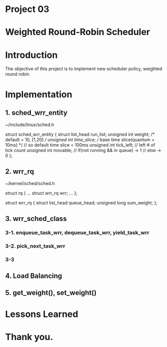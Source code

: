 # Project 03

# Weighted Round-Robin Scheduler

# Introduction
The objective of this project is to implement new scheduler policy, weighted round robin.

# Implementation
## 1. sched_wrr_entity
~/include/linux/sched.h

struct sched_wrr_entity {
	struct list_head run_list;
	unsigned int weight; /* default = 10, [1,20] */
	unsigned int time_slice; /* base time slice(quantum = 10ms) */
							 // so default time slice = 100ms
	unsigned int tick_left;  // left # of tick count
	unsigned int movable;	// if(not running && in queue) -> 1
					// else -> 0
};
## 2. wrr_rq
~/kernel/sched/sched.h

struct rq {
  ...
  struct wrr_rq wrr;
  ...
};

struct wrr_rq {
	struct list_head queue_head;
	unsigned long sum_weight;
};

## 3. wrr_sched_class
### 3-1. enqueue_task_wrr, dequeue_task_wrr, yield_task_wrr
### 3-2. pick_next_task_wrr
### 3-3 

## 4. Load Balancing

## 5. get_weight(), set_weight()

# Lessons Learned

# Thank you.
